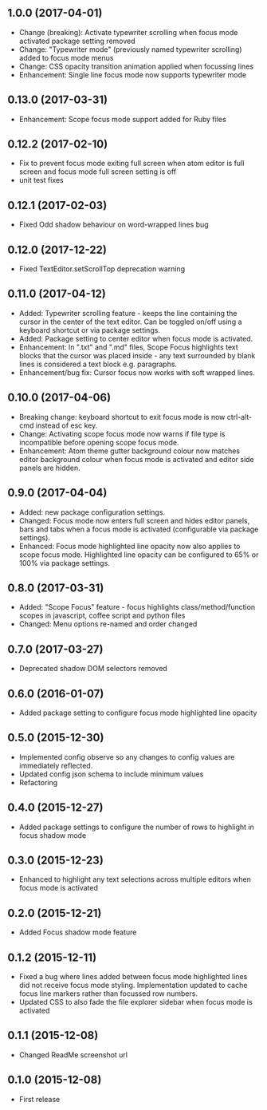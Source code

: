 
## 1.0.0  (2017-04-01)
* Change (breaking): Activate typewriter scrolling when focus mode activated package setting removed
* Change: "Typewriter mode" (previously named typewriter scrolling) added to focus mode menus
* Change: CSS opacity transition animation applied when focussing lines
* Enhancement: Single line focus mode now supports typewriter mode

## 0.13.0  (2017-03-31)
* Enhancement: Scope focus mode support added for Ruby files

## 0.12.2  (2017-02-10)
* Fix to prevent focus mode exiting full screen when atom editor is full screen and focus mode full screen setting is off
* unit test fixes

## 0.12.1  (2017-02-03)
* Fixed Odd shadow behaviour on word-wrapped lines bug

## 0.12.0  (2017-12-22)
* Fixed TextEditor.setScrollTop deprecation warning

## 0.11.0  (2017-04-12)
* Added: Typewriter scrolling feature - keeps the line containing the cursor in the center of the text editor. Can be toggled on/off using a keyboard shortcut or via package settings.
* Added: Package setting to center editor when focus mode is activated.
* Enhancement: In ".txt" and ".md" files, Scope Focus highlights text blocks that the cursor was placed inside - any text surrounded by blank lines is considered a text block e.g. paragraphs.
* Enhancement/bug fix: Cursor focus now works with soft wrapped lines.

## 0.10.0  (2017-04-06)
* Breaking change: keyboard shortcut to exit focus mode is now ctrl-alt-cmd instead of esc key.
* Change: Activating scope focus mode now warns if file type is incompatible before opening scope focus mode.
* Enhancement: Atom theme gutter background colour now matches editor background colour when focus mode is activated and editor side panels are hidden.

## 0.9.0  (2017-04-04)
* Added: new package configuration settings.
* Changed: Focus mode now enters full screen and hides editor panels, bars and tabs when a focus mode is activated (configurable via package settings).
* Enhanced: Focus mode highlighted line opacity now also applies to scope focus mode. Highlighted line opacity can be configured to 65% or 100% via package settings.

## 0.8.0  (2017-03-31)
* Added: "Scope Focus" feature - focus highlights class/method/function scopes in javascript, coffee script and python files
* Changed: Menu options re-named and order changed

## 0.7.0  (2017-03-27)
* Deprecated shadow DOM selectors removed

## 0.6.0  (2016-01-07)
* Added package setting to configure focus mode highlighted line opacity

## 0.5.0  (2015-12-30)
* Implemented config observe so any changes to config values are immediately reflected.
* Updated config json schema to include minimum values
* Refactoring

## 0.4.0  (2015-12-27)
* Added package settings to configure the number of rows to highlight in focus shadow mode

## 0.3.0  (2015-12-23)
* Enhanced to highlight any text selections across multiple editors when focus mode is activated

## 0.2.0  (2015-12-21)
* Added Focus shadow mode feature

## 0.1.2  (2015-12-11)
* Fixed a bug where lines added between focus mode highlighted lines did not receive focus mode styling.
Implementation updated to cache focus line markers rather than focussed row numbers.
* Updated CSS to also fade the file explorer sidebar when focus mode is activated

## 0.1.1  (2015-12-08)
* Changed ReadMe screenshot url

## 0.1.0  (2015-12-08)
* First release
